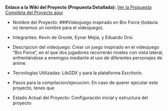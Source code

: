 **Enlace a la Wiki del Proyecto (Propuesta Detallada):**
[Ver la Propuesta Completa del Proyecto
aquí](https://github.com/MRetnuh/ProyectoFinalVideojuego6thYear/wiki)

- Nombre del Proyecto: ###Videojuego inspirado en Bro Force (todavia no tenemos un nombre para el videojuego).

- Integrantes: Kevin de Groote, Eynar Mejia, y Eduardo Orsi.

- Descripcion del videojuego: Crear un juego inspirado en el videojuego “Bro Force”, en el que dos jugadores recorrerán niveles con vista lateral, enfrentándose a enemigos mediante el uso de diferentes personajes de anime.

- Tecnologías Utilizadas: LibGDX y para la plataforma Escritorio.

- Pasos para la compilacion/ejecucion: En caso de querer ejecutar este proyecto, tenes que

- Estado Actual del Proyecto: Configuración inicial y estructura del proyecto
